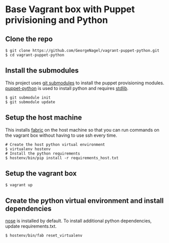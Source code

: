 # Base Vagrant box with Puppet privisioning and Python
## Clone the repo
```
$ git clone https://github.com/GeorgeNagel/vagrant-puppet-python.git
$ cd vagrant-puppet-python
```
## Install the submodules
This project uses [git submodules](http://git-scm.com/book/en/v2/Git-Tools-Submodules) to
install the puppet provisioning modules.
[puppet-python](https://github.com/stankevich/puppet-python.git) is used to install
python and requires [stdlib](https://github.com/puppetlabs/puppetlabs-stdlib).
```
$ git submodule init
$ git submodule update
```
## Setup the host machine
This installs [fabric](http://www.fabfile.org/) on the host machine so that you
can run commands on the vagrant box without having to use ssh every time.
```
# Create the host python virtual environment
$ virtualenv hostenv
# Install the python requirements
$ hostenv/bin/pip install -r requirements_host.txt
```
## Setup the vagrant box
```
$ vagrant up
```
## Create the python virtual environment and install dependencies
[nose](https://nose.readthedocs.org/en/latest/) is installed by default.
To install additional python dependencies, update requirements.txt.
```
$ hostenv/bin/fab reset_virtualenv
```
